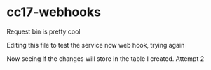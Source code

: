 # cc17-webhooks

Request bin is pretty cool

Editing this file to test the service now web hook, trying again

Now seeing if the changes will store in the table I created. Attempt 2
